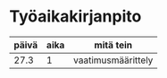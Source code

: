 # Työaikakirjanpito

päivä | aika | mitä tein
------|------|----------
27.3 | 1 | vaatimusmäärittely
